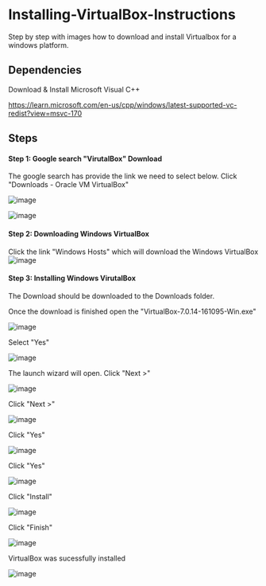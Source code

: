 # Installing-VirtualBox-Instructions

Step by step with images how to download and install Virtualbox for a windows platform. 

## Dependencies

Download & Install Microsoft Visual C++ 

https://learn.microsoft.com/en-us/cpp/windows/latest-supported-vc-redist?view=msvc-170

## Steps

#### Step 1: Google search "VirutalBox" Download
The google search has provide the link we need to select below. Click "Downloads - Oracle VM VirtualBox"

![image](https://github.com/GitSavior/Installing-VirtualBox-Instructions/assets/162067776/417e79db-9a0e-4cc3-aeb6-758efd5cd512)

![image](https://github.com/GitSavior/Installing-VirtualBox-Instructions/assets/162067776/4af77820-773f-40a7-8484-e157c00da7a9)

#### Step 2: Downloading Windows VirtualBox

Click the link "Windows Hosts" which will download the Windows VirtualBox
![image](https://github.com/GitSavior/Installing-VirtualBox-Instructions/assets/162067776/6b7e9328-178a-4c53-ad6f-1b9406e6b501)

#### Step 3: Installing Windows VirutalBox

The Download should be downloaded to the Downloads folder. 

Once the download is finished open the "VirtualBox-7.0.14-161095-Win.exe"

![image](https://github.com/GitSavior/Installing-VirtualBox-Instructions/assets/162067776/b3b1789f-1576-4e43-916e-c6ff124fa7e2)

Select "Yes" 

![image](https://github.com/GitSavior/Installing-VirtualBox-Instructions/assets/162067776/bc2d67eb-5f7f-4f6d-8aa5-67a52fc71eea)

The launch wizard will open. Click "Next >"

![image](https://github.com/GitSavior/Installing-VirtualBox-Instructions/assets/162067776/27360ad7-e5af-4a70-8289-d3ce9c592d89)

Click "Next >"

![image](https://github.com/GitSavior/Installing-VirtualBox-Instructions/assets/162067776/7c9b7df7-9dac-4c32-b90d-74a1e1ae2eb6)

Click "Yes"

![image](https://github.com/GitSavior/Installing-VirtualBox-Instructions/assets/162067776/c30b7066-0fd8-4b62-b8f4-57e5c683f9fc)

Click "Yes"

![image](https://github.com/GitSavior/Installing-VirtualBox-Instructions/assets/162067776/1d3934ce-c05f-44cc-8b50-a0e8830d106e)

Click "Install"

![image](https://github.com/GitSavior/Installing-VirtualBox-Instructions/assets/162067776/86b25bd4-0860-47a7-aa99-79d40437494a)

Click "Finish"

![image](https://github.com/GitSavior/Installing-VirtualBox-Instructions/assets/162067776/9fcbf4ae-2585-45e1-af78-49b6a4d62900)

VirtualBox was sucessfully installed

![image](https://github.com/GitSavior/Installing-VirtualBox-Instructions/assets/162067776/0faeb016-80fa-4629-b063-901e4d45b539)

